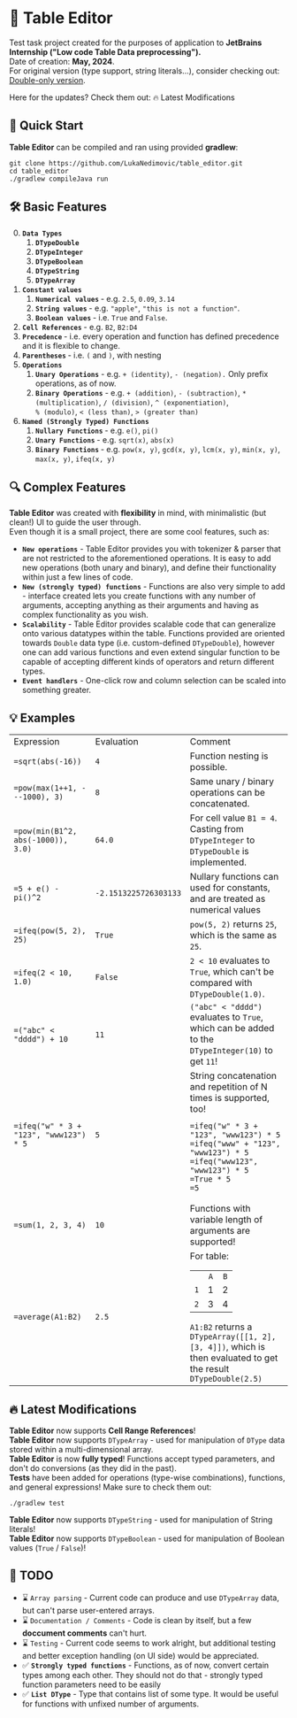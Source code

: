 <h1>📝 Table Editor</h1>

Test task project created for the purposes of application to <b> JetBrains Internship ("Low code Table Data preprocessing").</b> <br/>
Date of creation: <b>May, 2024</b>. <br/>
For original version (type support, string literals...), consider checking out: <a href="https://github.com/LukaNedimovic/table_editor/tree/1fc7ecbd9728186ef982727d89a55e16369a7b87">Double-only version</a>.
<br/>

Here for the updates? Check them out: <a id="latest-modifications">🔥 Latest Modifications</a>

<h2> 🚀 Quick Start </h2>
<b>Table Editor</b> can be compiled and ran using provided <b>gradlew</b>:
<pre>
<code>git clone https://github.com/LukaNedimovic/table_editor.git
cd table_editor
./gradlew compileJava run</code>
</pre>

<h2> 🛠️ Basic Features </h2>
<ol start="0">
  <li><b> <code>Data Types</code> </b>
  <ol>
      <li> <b> <code>DTypeDouble</code> </b> </li>
      <li> <b> <code>DTypeInteger</code> </b> </li>
      <li> <b> <code>DTypeBoolean</code> </b> </li>
      <li> <b> <code>DTypeString</code> </b> </li>
      <li> <b> <code>DTypeArray</code> </b> </li>
    </ol>
  </li>
  <li> <b><code>Constant values</code> </b> 
    <ol>
      <li> <b> <code>Numerical values</code> </b> - e.g. <code>2.5</code>, <code>0.09</code>, <code>3.14</code> </li>
      <li> <b> <code>String values</code> </b> - e.g. <code>"apple"</code>, <code>"this is not a function"</code>.</li>
      <li> <b> <code>Boolean values</code> </b> -  i.e. <code>True</code> and <code>False</code>.</li>
    </ol>

  <li> <b> <code>Cell References</code> </b> - e.g. <code>B2</code>, <code>B2:D4</code></li>
  <li> <b> <code>Precedence</code> </b>      - i.e. every operation and function has defined precedence and it is flexible to change.
  <li> <b> <code>Parentheses</code> </b>     - i.e. <code>(</code> and <code>)</code>, with nesting </li>
  <li> <b> <code>Operations</code> </b> 
    <ol>
      <li> <b><code>Unary Operations</code></b> - e.g. <code>+ (identity)</code>, <code>- (negation).</code> Only prefix operations, as of now. </li>
      <li> <b><code>Binary Operations</code></b> - e.g. <code>+ (addition)</code>, <code>- (subtraction)</code>, <code>* (multiplication)</code>, <code>/ (division)</code>, <code>^ (exponentiation)</code>, <br/> <code>% (modulo)</code>, <code>< (less than)</code>, <code>> (greater than)</code> </li>
    </ol>
  </li>
  <li> <b><code>Named (Strongly Typed) Functions</code></b> 
    <ol>
      <li> <b><code>Nullary Functions</code> </b> - e.g. <code>e()</code>, <code>pi()</code> </li>
      <li> <b><code>Unary Functions</code> </b> - e.g. <code>sqrt(x)</code>, <code>abs(x)</code> </li>
      <li> <b><code>Binary Functions</code> </b> - e.g. <code>pow(x, y)</code>, <code>gcd(x, y)</code>, <code>lcm(x, y)</code>, <code>min(x, y)</code>, <code>max(x, y)</code>, <code>ifeq(x, y)</code></li>
    </ol>
  </li>
</ol>

<h2> 🔍 Complex Features </h2>
<b>Table Editor</b> was created with <b>flexibility</b> in mind, with minimalistic (but clean!) UI to guide the user through. <br/>
Even though it is a small project, there are some cool features, such as:
<ul>
  <li> <b><code>New operations</code></b> - Table Editor provides you with tokenizer & parser that are not restricted to the aforementioned operations. It is easy to add new operations (both unary and binary), and define their functionality within just a few lines of code. </li>
  <li> <b><code>New (strongly typed) functions</code></b> - Functions are also very simple to add - interface created lets you create functions with any number of arguments, accepting anything as their arguments and having as complex functionality as you wish. </li>
  <li> <b><code>Scalability</code></b> - Table Editor provides scalable code that can generalize onto various datatypes within the table. Functions provided are oriented towards <code>Double</code> data type (i.e. custom-defined <code>DTypeDouble</code>), however one can add various functions and even extend singular function to be capable of accepting different kinds of operators and return different types. </li>
  <li> <b><code>Event handlers</code></b> - One-click row and column selection can be scaled into something greater. </li>
</ul>

<h2>💡 Examples </h2>
<table>
<tr>
  <td>Expression</td>
  <td>Evaluation</td>
  <td>Comment</td>
</tr>
<tr>
  <td> <code>=sqrt(abs(-16))</code> </td>
  <td> <code>4</code> </td>
  <td> Function nesting is possible. </td>
</tr>  

<tr>
  <td> <code>=pow(max(1++1, ---1000), 3)</code> </td>
  <td> <code>8</code> </td>
  <td> Same unary / binary operations can be concatenated. </td>
</tr>

<tr>
  <td> <code>=pow(min(B1^2, abs(-1000)), 3.0)</code> </td>
  <td> <code>64.0</code> </td>
  <td> For cell value <code>B1 = 4</code>. Casting from <code>DTypeInteger</code> to <code>DTypeDouble</code> is implemented.</td>
</tr>


<tr>
  <td> <code>=5 + e() - pi()^2</code> </td>
  <td> <code>-2.1513225726303133</code> </td>
  <td> Nullary functions can used for constants, and are treated as numerical values </td>
</tr>

<tr>
  <td> <code>=ifeq(pow(5, 2), 25)</code> </td>
  <td> <code>True</code> </td>
  <td> <code>pow(5, 2)</code> returns <code>25</code>, which is the same as <code>25</code>.</td>
</tr>

<tr>
  <td> <code>=ifeq(2 < 10, 1.0)</code> </td>
  <td> <code>False</code> </td>
  <td> <code>2 < 10</code> evaluates to <code>True</code>, which can't be compared with <code>DTypeDouble(1.0)</code>.</td>
</tr>

<tr>
  <td> <code>=("abc" < "dddd") + 10</code> </td>
  <td> <code>11</code> </td>
  <td> <code>("abc" < "dddd")</code> evaluates to <code>True</code>, which can be added to the <code>DTypeInteger(10)</code> to get <code>11</code>!</td>
</tr>

<tr>
  <td> <code>=ifeq("w" * 3 + "123", "www123") * 5</code></td>
  <td> <code>5</code> </td>
  <td> String concatenation and repetition of N times is supported, too! 
<pre>
<code>=ifeq("w" * 3 + "123", "www123") * 5   
=ifeq("www" + "123", "www123") * 5
=ifeq("www123", "www123") * 5
=True * 5
=5</code>
</pre>
  </td>
</tr>

<tr>
  <td> <code>=sum(1, 2, 3, 4)</code> </td>
  <td> <code>10</code> </td>
  <td> Functions with variable length of arguments are supported!</td>
</tr>

<tr>
  <td> <code>=average(A1:B2)</code> </td>
  <td> <code>2.5</code> </td>
  <td> 
    For table:
    <table style="text-align: center">
        <tr>
          <td> </td>
          <td><code>A</code></td>
          <td><code>B</code></td>
        </tr>
        <tr>
          <td><code>1</code></td>
          <td>1</td>
          <td>2</td>
        </tr>
        <tr>
          <td><code>2</code></td>
          <td>3</td>
          <td>4</td>
        </tr>
    </table>
    <code>A1:B2</code> returns a <code>DTypeArray([[1, 2], [3, 4]])</code>, which is then evaluated to get the result <code>DTypeDouble(2.5)</code>
  </td>
</tr>


</table>

<h2 id="latest-modifications"> 🔥 Latest Modifications </h2>
<b>Table Editor</b> now supports <b>Cell Range References</b>! <br/>
<b>Table Editor</b> now supports <code>DTypeArray</code> - used for manipulation of <code>DType</code> data stored within a multi-dimensional array.<br/>
<b>Table Editor</b> is now <b>fully typed</b>! Functions accept typed parameters, and don't do conversions (as they did in the past). <br/>
<b>Tests</b> have been added for operations (type-wise combinations), functions, and general expressions! Make sure to check them out:
<pre><code>./gradlew test</code></pre>
<b>Table Editor</b> now supports <code>DTypeString</code> - used for manipulation of String literals! <br/>
<b>Table Editor</b> now supports <code>DTypeBoolean</code> - used for manipulation of Boolean values (<code>True</code> / <code>False</code>)! 

<h2> 📅 TODO </h2>
<ul>
  <li> ⌛ <code>Array parsing</code> - Current code can produce and use <code>DTypeArray</code> data, but can't parse user-entered arrays.</li>
  <li> ⌛ <code>Documentation / Comments</code> - Code is clean by itself, but a few <b>doccument comments</b> can't hurt.</li>
  <li> ⌛ <code>Testing</code> - Current code seems to work alright, but additional testing and better exception handling (on UI side) would be appreciated.</li>
  <li> ✅ <code><b>Strongly typed functions</b></code> - Functions, as of now, convert certain types among each other. They should not do that - strongly typed function parameters need to be easily <implementable class=""></implementable> </li>
  <li> ✅ <code><b>List DType</b></code> - Type that contains list of some type. It would be useful for functions with unfixed number of arguments. </li>
</ul>
